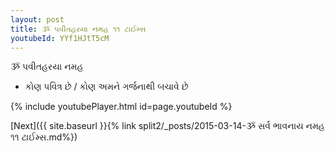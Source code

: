 ```yaml
---
layout: post
title: ૐ પવીતહરયા નમહ ૧૧ ટાઈમ્સ
youtubeId: YYf1HJtT5cM
---
```

 
 
 ૐ પવીતહરયા નમહ  
 
 -  કોણ પવિત્ર છે / કોણ અમને ગર્જનાથી બચાવે છે 
 
  
 
  
 
 
 
 
 
 


{% include youtubePlayer.html id=page.youtubeId %}
 
[Next]({{ site.baseurl }}{% link  split2/_posts/2015-03-14-ૐ સર્વ ભાવનાય નમહ ૧૧ ટાઈમ્સ.md%})
 

